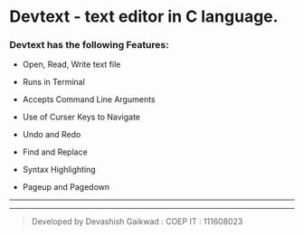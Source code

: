 # Devtext  - text editor in C language.



### Devtext has the following Features:

* Open, Read, Write text file

* Runs in Terminal

* Accepts Command Line Arguments

* Use of Curser Keys to Navigate 

* Undo and Redo

* Find and Replace

* Syntax Highlighting

* Pageup and Pagedown
_ _ _ _ _ _ _ _ _

_ _ _ _ _ _ _ _ _

>Developed by  Devashish Gaikwad : COEP IT : 111608023